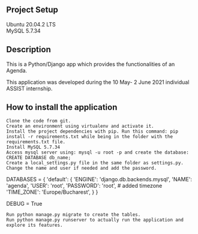 ## Project Setup

Ubuntu 20.04.2 LTS <br />
MySQL 5.7.34

## Description

This is a Python/Django app which provides the functionalities of an Agenda. 

This application was developed during the 10 May- 2 June 2021 individual ASSIST internship. 

## How to install the application

    Clone the code from git.
    Create an environment using virtualenv and activate it.
    Install the project dependencies with pip. Run this command: pip install -r requirements.txt while being in the folder with the requirements.txt file.
    Install MySQL 5.7.34
	Access mysql server using: mysql -u root -p and create the database: CREATE DATABASE db_name;
    Create a local_settings.py file in the same folder as settings.py. Change the name and user if needed and add the password.

DATABASES = {
    'default': {
        'ENGINE': 'django.db.backends.mysql',
        'NAME': 'agenda',
        'USER': 'root',
        'PASSWORD': 'root',
        # added timezone
        'TIME_ZONE': 'Europe/Bucharest',
    }
}

DEBUG = True

    Run python manage.py migrate to create the tables.
    Run python manage.py runserver to actually run the application and explore its features.
